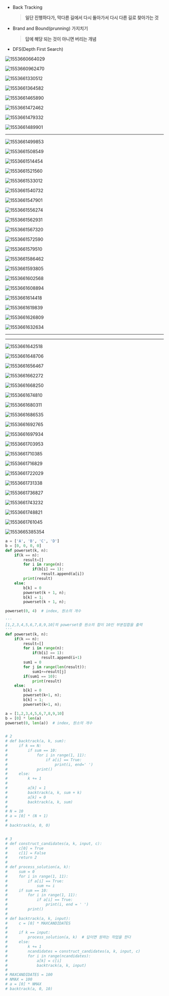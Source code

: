 - Back Tracking

  > **일단 진행하다가, 막다른 길에서 다시 돌아가서 다시 다른 길로 찾아가는 것**

- Brand and Bound(prunning) 가지치기

  > **답에 해당 되는 것이 아니면 버리는 개념**

- DFS(Depth First Search)

  

![1553660664029](../typora-user-images/1553660664029.png)

![1553660962470](../typora-user-images/1553660962470.png)

![1553661330512](../typora-user-images/1553661330512.png)

![1553661364582](../typora-user-images/1553661364582.png)

![1553661465890](../typora-user-images/1553661465890.png)

![1553661472462](../typora-user-images/1553661472462.png)

![1553661479332](../typora-user-images/1553661479332.png)

![1553661489901](../typora-user-images/1553661489901.png)

---

![1553661499853](../typora-user-images/1553661499853.png)

![1553661508549](../typora-user-images/1553661508549.png)

![1553661514454](../typora-user-images/1553661514454.png)

![1553661521560](../typora-user-images/1553661521560.png)

![1553661533012](../typora-user-images/1553661533012.png)

![1553661540732](../typora-user-images/1553661540732.png)

![1553661547901](../typora-user-images/1553661547901.png)

![1553661556274](../typora-user-images/1553661556274.png)

![1553661562931](../typora-user-images/1553661562931.png)

![1553661567320](../typora-user-images/1553661567320.png)

![1553661572590](../typora-user-images/1553661572590.png)

![1553661579510](../typora-user-images/1553661579510.png)

![1553661586462](../typora-user-images/1553661586462.png)

![1553661593805](../typora-user-images/1553661593805.png)

![1553661602568](../typora-user-images/1553661602568.png)

![1553661608894](../typora-user-images/1553661608894.png)

![1553661614418](../typora-user-images/1553661614418.png)

![1553661619839](../typora-user-images/1553661619839.png)

![1553661626809](../typora-user-images/1553661626809.png)

![1553661632634](../typora-user-images/1553661632634.png)

---

---

![1553661642518](../typora-user-images/1553661642518.png)

![1553661648706](../typora-user-images/1553661648706.png)

![1553661656467](../typora-user-images/1553661656467.png)

![1553661662272](../typora-user-images/1553661662272.png)

![1553661668250](../typora-user-images/1553661668250.png)

![1553661674810](../typora-user-images/1553661674810.png)

![1553661680311](../typora-user-images/1553661680311.png)

![1553661686535](../typora-user-images/1553661686535.png)

![1553661692765](../typora-user-images/1553661692765.png)

![1553661697934](../typora-user-images/1553661697934.png)

![1553661703953](../typora-user-images/1553661703953.png)

![1553661710385](../typora-user-images/1553661710385.png)

![1553661716829](../typora-user-images/1553661716829.png)

![1553661722029](../typora-user-images/1553661722029.png)

![1553661731338](../typora-user-images/1553661731338.png)

![1553661736827](../typora-user-images/1553661736827.png)

![1553661743232](../typora-user-images/1553661743232.png)

![1553661748821](../typora-user-images/1553661748821.png)



![1553661761045](../typora-user-images/1553661761045.png)

![1553665385354](../typora-user-images/1553665385354.png)

```python
a = ['A', 'B', 'C', 'D']
b = [0, 0, 0, 0]
def powerset(k, n):
    if(k == n):
        result=[]
        for i in range(n):
            if(b[i] == 1):
                result.append(a[i])
        print(result)
    else:
        b[k] = 0
        powerset(k + 1, n);
        b[k] = 1;
        powerset(k + 1, n);

powerset(0, 4)  # index, 원소의 개수
```



```python
'''
[1,2,3,4,5,6,7,8,9,10]의 powerset중 원소의 합이 10인 부분집합을 출력
'''
def powerset(k, n):
    if(k == n):
        result=[]
        for i in range(n):
            if(b[i] == 1):
                result.append(i+1)
        sum1 = 0
        for j in range(len(result)):
            sum1+=result[j]
        if(sum1 == 10):
            print(result)
    else:
        b[k] = 0
        powerset(k+1, n);
        b[k] = 1;
        powerset(k+1, n);

a = [1,2,3,4,5,6,7,8,9,10]
b = [0] * len(a)
powerset(0, len(a))  # index, 원소의 개수


# 2
# def backtrack(a, k, sum):
#     if k == N:
#         if sum == 10:
#             for i in range(1, 11):
#                 if a[i] == True:
#                     print(i, end=' ')
#             print()
#     else:
#         k += 1
#
#         a[k] = 1
#         backtrack(a, k, sum + k)
#         a[k] = 0
#         backtrack(a, k, sum)
#
# N = 10
# a = [0] * (N + 1)
#
# backtrack(a, 0, 0)


# 3
# def construct_candidates(a, k, input, c):
#     c[0] = True
#     c[1] = False
#     return 2
#
# def process_solution(a, k):
#     sum = 0
#     for i in range(1, 11):
#         if a[i] == True:
#             sum += i
#     if sum == 10:
#         for i in range(1, 11):
#             if a[i] == True:
#                 print(i, end = ' ')
#         print()
#
# def backtrack(a, k, input):
#     c = [0] * MAXCANDIDATES
#
#     if k == input:
#         process_solution(a, k)  # 답이면 원하는 작업을 한다
#     else:
#         k += 1
#         ncandidates = construct_candidates(a, k, input, c)
#         for i in range(ncandidates):
#             a[k] = c[i]
#             backtrack(a, k, input)
#
# MAXCANDIDATES = 100
# NMAX = 100
# a = [0] * NMAX
# backtrack(a, 0, 10)


```




